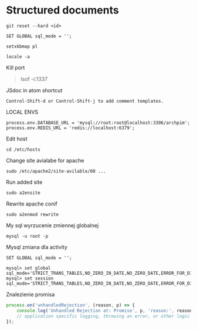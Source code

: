 # Structured documents

~~~
git reset --hard <id>
~~~
~~~
SET GLOBAL sql_mode = '';
~~~
~~~
setxkbmap pl
~~~

~~~
locale -a
~~~


Kill port
>lsof -i:1337

JSdoc in atom shortcut
~~~
Control-Shift-d or Control-Shift-j to add comment templates.
~~~

LOCAL ENVS
~~~
process.env.DATABASE_URL = 'mysql://root:root@localhost:3306/archpim';
process.env.REDIS_URL = 'redis://localhost:6379';
~~~
Edit host 
~~~
cd /etc/hosts
~~~
Change site avialabe for apache
~~~
sudo /etc/apache2/site-avilable/00 ...
~~~
Run added site
~~~
sudo a2ensite
~~~

Rewrite apache conif
~~~
sudo a2enmod rewrite
~~~

My sql wyrzucenie zmiennej globalnej
~~~
mysql -u root -p
~~~
Mysql zmiana dla activity
~~~
SET GLOBAL sql_mode = '';
~~~
~~~mysql
mysql> set global sql_mode='STRICT_TRANS_TABLES,NO_ZERO_IN_DATE,NO_ZERO_DATE,ERROR_FOR_DIVISION_BY_ZERO,NO_AUTO_CREATE_USER,NO_ENGINE_SUBSTITUTION';
mysql> set session sql_mode='STRICT_TRANS_TABLES,NO_ZERO_IN_DATE,NO_ZERO_DATE,ERROR_FOR_DIVISION_BY_ZERO,NO_AUTO_CREATE_USER,NO_ENGINE_SUBSTITUTION';
~~~~

Znalezienie promisa

~~~js
process.on('unhandledRejection', (reason, p) => {
	console.log('Unhandled Rejection at: Promise', p, 'reason:', reason);
	// application specific logging, throwing an error, or other logic here
});
~~~

